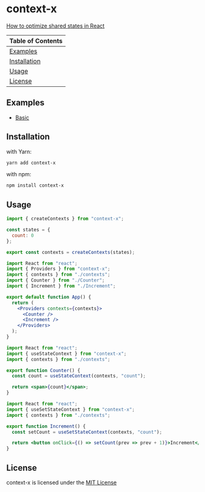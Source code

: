 # context-x

[How to optimize shared states in React](#)

| Table of Contents             |
| :---------------------------- |
| [Examples](#examples)         |
| [Installation](#installation) |
| [Usage](#usage)               |
| [License](#license)           |

## Examples

- [Basic](https://codesandbox.io/s/context-x-example-bp0n1)

## Installation

with Yarn:

```bash
yarn add context-x
```

with npm:

```bash
npm install context-x
```

## Usage

```jsx
import { createContexts } from "context-x";

const states = {
  count: 0
};

export const contexts = createContexts(states);
```

```jsx
import React from "react";
import { Providers } from "context-x";
import { contexts } from "./contexts";
import { Counter } from "./Counter";
import { Increment } from "./Increment";

export default function App() {
  return (
    <Providers contexts={contexts}>
      <Counter />
      <Increment />
    </Providers>
  );
}
```

```jsx
import React from "react";
import { useStateContext } from "context-x";
import { contexts } from "./contexts";

export function Counter() {
  const count = useStateContext(contexts, "count");

  return <span>{count}</span>;
}
```

```jsx
import React from "react";
import { useSetStateContext } from "context-x";
import { contexts } from "./contexts";

export function Increment() {
  const setCount = useSetStateContext(contexts, "count");

  return <button onClick={() => setCount(prev => prev + 1)}>Increment</button>;
}
```

## License

context-x is licensed under the [MIT License](LICENSE)
